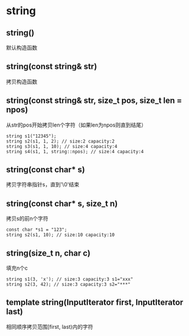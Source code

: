 # string

## string()
默认构造函数

## string(const string& str)
拷贝构造函数

## string(const string& str, size_t pos, size_t len = npos)
从str的pos开始拷贝len个字符（如果len为npos则直到结尾）

```1c
string s1("12345");
string s2(s1, 1, 2); // size:2 capacity:2
string s3(s1, 1, 10); // size:4 capacity:4
string s4(s1, 1, string::npos); // size:4 capacity:4
```

## string(const char* s)
拷贝字符串指针s，直到'\0'结束

## string(const char* s, size_t n)
拷贝s的前n个字符

```
const char *s1 = "123";
string s2(s1, 10); // size:10 capacity:10
```

## string(size_t n, char c)
填充n个c

```
string s1(3, 'x'); // size:3 capacity:3 s1="xxx"
string s2(3, 42); // size:3 capacity:3 s2="***"
```

## template string(InputIterator first, InputIterator last)
相同顺序拷贝范围[first, last)内的字符
